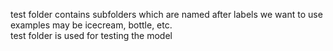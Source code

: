 test folder contains subfolders which are named after labels we want to use  
examples may be icecream, bottle, etc.  
test folder is used for testing the model  